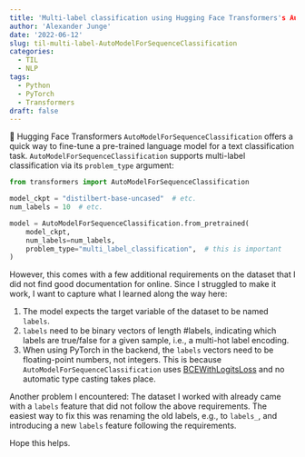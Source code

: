 ```yaml
---
title: 'Multi-label classification using Hugging Face Transformers's AutoModelForSequenceClassification'
author: 'Alexander Junge'
date: '2022-06-12'
slug: til-multi-label-AutoModelForSequenceClassification
categories:
  - TIL
  - NLP
tags:
  - Python
  - PyTorch
  - Transformers
draft: false
---
```


🤗 Hugging Face Transformers `AutoModelForSequenceClassification` offers a quick way to fine-tune
a pre-trained language model for a text classification task.
`AutoModelForSequenceClassification` supports multi-label classification via its
`problem_type` argument:

```python
from transformers import AutoModelForSequenceClassification

model_ckpt = "distilbert-base-uncased"  # etc.
num_labels = 10  # etc.

model = AutoModelForSequenceClassification.from_pretrained(
    model_ckpt,
    num_labels=num_labels,
    problem_type="multi_label_classification",  # this is important
)
```

However, this comes with a few additional requirements on the dataset that I did not find good documentation for online. 
Since I struggled to make it work, I want to capture what I learned along the way here:

1. The model expects the target variable of the dataset to be named `labels`.
2. `labels` need to be binary vectors of length #labels, indicating which labels are true/false for a given sample, i.e., a multi-hot label encoding.
3. When using PyTorch in the backend, the `labels` vectors need to be floating-point numbers, not integers. This is because `AutoModelForSequenceClassification` uses [BCEWithLogitsLoss](https://pytorch.org/docs/stable/generated/torch.nn.BCEWithLogitsLoss.html?highlight=bce) and no automatic type casting takes place.

Another problem I encountered:
The dataset I worked with already came with a `labels` feature that did not follow the above requirements.
The easiest way to fix this was renaming the old labels, e.g., to `labels_`, and introducing a new `labels` feature
following the requirements.

Hope this helps.